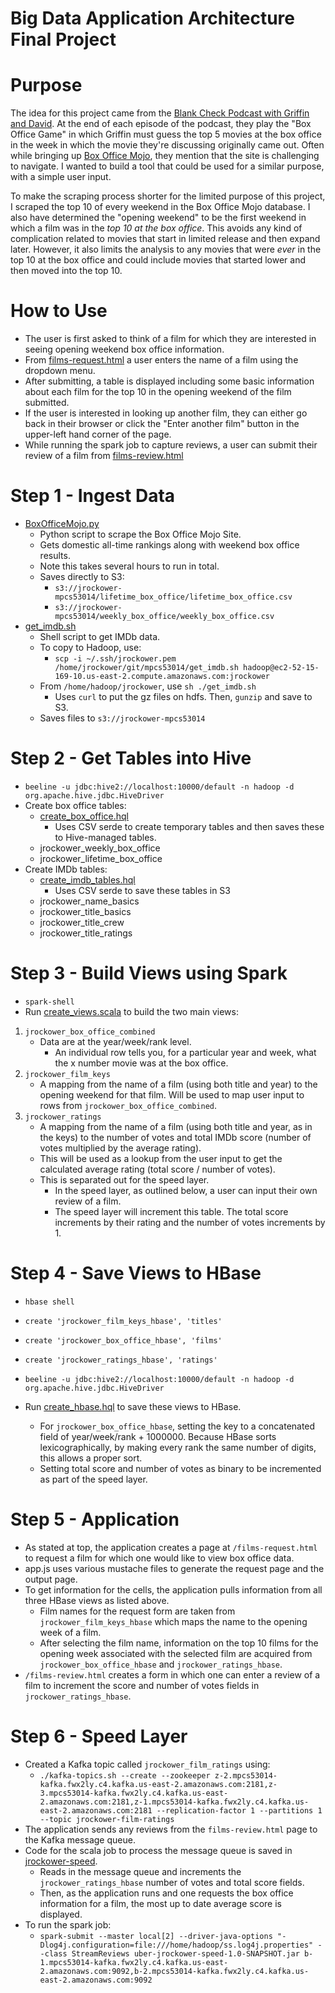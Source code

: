 # Big Data Application Architecture Final Project

# Purpose
The idea for this project came from the [Blank Check Podcast with Griffin and David](https://soundcloud.com/griffin-and-david-present). At the end of each episode of the podcast, they play the "Box Office Game" in which Griffin must guess the top 5 movies at the box office in the week in which the movie they're discussing originally came out. Often while bringing up [Box Office Mojo](boxofficemojo.com), they mention that the site is challenging to navigate. I wanted to build a tool that could be used for a similar purpose, with a simple user input.

To make the scraping process shorter for the limited purpose of this project, I scraped the top 10 of every weekend in the Box Office Mojo database. I also have determined the "opening weekend" to be the first weekend in which a film was in the *top 10 at the box office*. This avoids any kind of complication related to movies that start in limited release and then expand later. However, it also limits the analysis to any movies that were *ever* in the top 10 at the box office and could include movies that started lower and then moved into the top 10.

# How to Use
* The user is first asked to think of a film for which they are interested in seeing opening weekend box office information.
* From [films-request.html](http://mpcs53014-loadbalancer-217964685.us-east-2.elb.amazonaws.com:3049/films-request.html) a user enters the name of a film using the dropdown menu.
* After submitting, a table is displayed including some basic information about each film for the top 10 in the opening weekend of the film submitted.
* If the user is interested in looking up another film, they can either go back in their browser or click the "Enter another film" button in the upper-left hand corner of the page.
* While running the spark job to capture reviews, a user can submit their review of a film from [films-review.html](http://mpcs53014-loadbalancer-217964685.us-east-2.elb.amazonaws.com:3049/films-review.html)

# Step 1 - Ingest Data
* [BoxOfficeMojo.py](./BoxOfficeMojo.py)
    * Python script to scrape the Box Office Mojo Site.
    * Gets domestic all-time rankings along with weekend box office results.
    * Note this takes several hours to run in total.
    * Saves directly to S3:
      * `s3://jrockower-mpcs53014/lifetime_box_office/lifetime_box_office.csv`
      * `s3://jrockower-mpcs53014/weekly_box_office/weekly_box_office.csv`
* [get_imdb.sh](./get_imdb.sh)
    * Shell script to get IMDb data.
    * To copy to Hadoop, use:
      * `scp -i ~/.ssh/jrockower.pem /home/jrockower/git/mpcs53014/get_imdb.sh hadoop@ec2-52-15-169-10.us-east-2.compute.amazonaws.com:jrockower`
    * From `/home/hadoop/jrockower`, use `sh ./get_imdb.sh`
      * Uses `curl` to put the gz files on hdfs. Then, `gunzip` and save to S3.
    * Saves files to `s3://jrockower-mpcs53014`

# Step 2 - Get Tables into Hive
* `beeline -u jdbc:hive2://localhost:10000/default -n hadoop -d org.apache.hive.jdbc.HiveDriver`
* Create box office tables:
    * [create_box_office.hql](./create_box_office.hql)
      * Uses CSV serde to create temporary tables and then saves these to Hive-managed tables.
    * jrockower_weekly_box_office
    * jrockower_lifetime_box_office
* Create IMDb tables:
    * [create_imdb_tables.hql](./create_imdb_tables.hql)
      * Uses CSV serde to save these tables in S3
    * jrockower_name_basics
    * jrockower_title_basics
    * jrockower_title_crew
    * jrockower_title_ratings

# Step 3 - Build Views using Spark
* `spark-shell`
* Run [create_views.scala](./create_views.scala) to build the two main views:
1. `jrockower_box_office_combined`
   * Data are at the year/week/rank level.
     * An individual row tells you, for a particular year and week, what the x number movie was at the box office.
2. `jrockower_film_keys`
   * A mapping from the name of a film (using both title and year) to the opening weekend for that film. Will be used to map user input to rows from `jrockower_box_office_combined`.
3. `jrockower_ratings`
   * A mapping from the name of a film (using both title and year, as in the keys) to the number of votes and total IMDb score (number of votes multiplied by the average rating).
   * This will be used as a lookup from the user input to get the calculated average rating (total score / number of votes).
   * This is separated out for the speed layer.
     * In the speed layer, as outlined below, a user can input their own review of a film.
     * The speed layer will increment this table. The total score increments by their rating and the number of votes increments by 1.

# Step 4 - Save Views to HBase
* `hbase shell`
* `create 'jrockower_film_keys_hbase', 'titles'`
* `create 'jrockower_box_office_hbase', 'films'`
* `create 'jrockower_ratings_hbase', 'ratings'`

* `beeline -u jdbc:hive2://localhost:10000/default -n hadoop -d org.apache.hive.jdbc.HiveDriver`
* Run [create_hbase.hql](./create_hbase.hql) to save these views to HBase.
  * For `jrockower_box_office_hbase`, setting the key to a concatenated field of year/week/rank + 1000000. Because HBase sorts lexicographically, by making every rank the same number of digits, this allows a proper sort.
  * Setting total score and number of votes as binary to be incremented as part of the speed layer.

# Step 5 - Application
* As stated at top, the application creates a page at `/films-request.html` to request a film for which one would like to view box office data.
* app.js uses various mustache files to generate the request page and the output page.
* To get information for the cells, the application pulls information from all three HBase views as listed above.
  * Film names for the request form are taken from `jrockower_film_keys_hbase` which maps the name to the opening week of a film.
  * After selecting the film name, information on the top 10 films for the opening week associated with the selected film are acquired from `jrockower_box_office_hbase` and `jrockower_ratings_hbase`.
* `/films-review.html` creates a form in which one can enter a review of a film to increment the score and number of votes fields in `jrockower_ratings_hbase`.

# Step 6 - Speed Layer
* Created a Kafka topic called `jrockower_film_ratings` using:
  * `./kafka-topics.sh --create --zookeeper z-2.mpcs53014-kafka.fwx2ly.c4.kafka.us-east-2.amazonaws.com:2181,z-3.mpcs53014-kafka.fwx2ly.c4.kafka.us-east-2.amazonaws.com:2181,z-1.mpcs53014-kafka.fwx2ly.c4.kafka.us-east-2.amazonaws.com:2181 --replication-factor 1 --partitions 1 --topic jrockower-film-ratings`
* The application sends any reviews from the `films-review.html` page to the Kafka message queue.
* Code for the scala job to process the message queue is saved in [jrockower-speed](./jrockower-speed).
  * Reads in the message queue and increments the `jrockower_ratings_hbase` number of votes and total score fields.
  * Then, as the application runs and one requests the box office information for a film, the most up to date average score is displayed.
* To run the spark job:
  * `spark-submit --master local[2] --driver-java-options "-Dlog4j.configuration=file:///home/hadoop/ss.log4j.properties" --class StreamReviews uber-jrockower-speed-1.0-SNAPSHOT.jar b-1.mpcs53014-kafka.fwx2ly.c4.kafka.us-east-2.amazonaws.com:9092,b-2.mpcs53014-kafka.fwx2ly.c4.kafka.us-east-2.amazonaws.com:9092`
